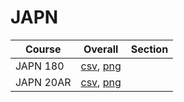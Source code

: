 # JAPN

| Course | Overall | Section |
| ------ | ------- | ------- |
| JAPN 180 | [csv](https://github.com/UCSD-Historical-Enrollment-Data/2024Summer1/blob/main/overall/JAPN%20180.csv), [png](https://raw.githubusercontent.com/UCSD-Historical-Enrollment-Data/2024Summer1/main/plot_overall/JAPN%20180.png) |  |
| JAPN 20AR | [csv](https://github.com/UCSD-Historical-Enrollment-Data/2024Summer1/blob/main/overall/JAPN%2020AR.csv), [png](https://raw.githubusercontent.com/UCSD-Historical-Enrollment-Data/2024Summer1/main/plot_overall/JAPN%2020AR.png) |  |
